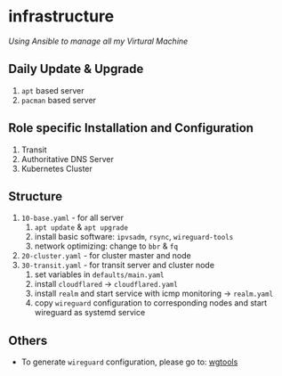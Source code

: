 # infrastructure

*Using Ansible to manage all my Virtural Machine*

## Daily Update & Upgrade

1. `apt` based server
2. `pacman` based server

## Role specific Installation and Configuration

1. Transit
2. Authoritative DNS Server
3. Kubernetes Cluster


## Structure 

1. `10-base.yaml` - for all server
   1. `apt update` & `apt upgrade`
   2. install basic software: `ipvsadm`, `rsync`, `wireguard-tools`
   3. network optimizing: change to `bbr` & `fq`
2. `20-cluster.yaml` - for cluster master and node
3. `30-transit.yaml` - for transit server and cluster node  
   1. set variables in `defaults/main.yaml`
   2. install `cloudflared` -> `cloudflared.yaml`
   3. install `realm` and start service with icmp monitoring -> `realm.yaml`
   4. copy `wireguard` configuration to corresponding nodes and start wireguard as systemd service

## Others 
* To generate `wireguard` configuration, please go to: [wgtools](https://github.com/TerenceLiu98/wgtools/tree/vxlan)